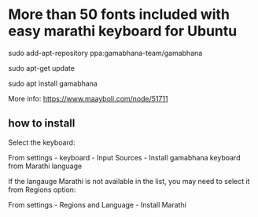 # More than 50 fonts included with easy marathi keyboard for Ubuntu

sudo add-apt-repository ppa:gamabhana-team/gamabhana

sudo apt-get update

sudo apt install gamabhana

More info: https://www.maayboli.com/node/51711

## how to install
Select the keyboard:

From settings - keyboard - Input Sources - Install gamabhana keyboard from Marathi language

If the langauge Marathi is not available in the list, you may need to select it from Regions option:

From settings - Regions and Language - Install Marathi
